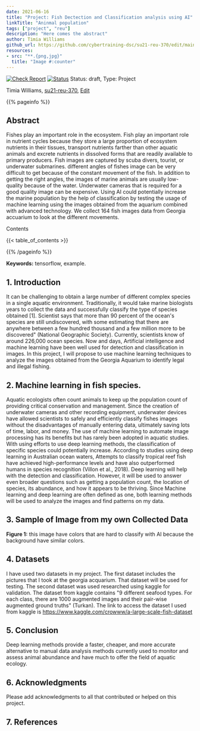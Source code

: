 ```yaml
---
date: 2021-06-16
title: "Project: Fish Dectection and Classification analysis using AI"
linkTitle: "Aninmal population"
tags: ["project", "reu"]
description: "Here comes the abstract"
author: Timia Williams
github_url: https://github.com/cybertraining-dsc/su21-reu-370/edit/main/project/index.md
resources:
- src: "**.{png,jpg}"
  title: "Image #:counter"
---
```


[![Check Report](https://github.com/cybertraining-dsc/su21-reu-370/workflows/Check%20Report/badge.svg)](https://github.com/cybertraining-dsc/su21-reu-370/actions)
[![Status](https://github.com/cybertraining-dsc/su21-reu-370/workflows/Status/badge.svg)](https://github.com/cybertraining-dsc/su21-reu-370/actions)
Status: draft, Type: Project


Timia Williams, [su21-reu-370](https://github.com/cybertraining-dsc/su21-reu-370), [Edit](https://github.com/cybertraining-dsc/su21-reu-370/blob/main/project/index.md)

{{% pageinfo %}}

## Abstract
Fishes play an important role in the ecosystem.  Fish play an important role in nutrient cycles because they store a large proportion of ecosystem nutrients in their tissues, transport nutrients farther than other aquatic animals and excrete nutrients in dissolved forms that are readily available to primary producers. Fish images are captured by scuba divers, tourist, or underwater submarines. different angles of fishes image can be very difficult to get because of the constant movement of the fish. In addition to getting the right angles, the images of marine animals are usually low-quality because of the water. Underwater cameras that is required for a good quality image can be expensive. Using AI could potentially increase the marine population by the help of classification by testing the usage of machine learning using the images obtained from the aquarium combined with advanced technology. We collect 164 fish images data from Georgia accuarium to look at the different movements. 

Contents

{{< table_of_contents >}}

{{% /pageinfo %}}

**Keywords:** tensorflow, example. 

## 1. Introduction

It can be challenging to obtain a large number of different complex species in a single aquatic environment. Traditionally, it would take marine biologists years to collect the data and successfully classify the type of species obtained [1]. Scientist says that more than 90 percent of the ocean's species are still undiscovered, with some estimating that there are anywhere between a few hundred thousand and a few million more to be discovered" (National Geographic Society). Currently, scientists know of around 226,000 ocean species.   Now and days, Artificial intelligence and machine learning have been well used for detection and classification in images. In this project, I will propose to use machine learning techniques to analyze the images obtained from the Georgia Aquarium to identify legal and illegal fishing. 

## 2. Machine learning in fish species. 

Aquatic ecologists often count animals to keep up the population count of providing critical conservation and management. Since the creation of underwater cameras and other recording equipment, underwater devices have allowed scientists to safely and efficiently classify fishes images without the disadvantages of manually entering data, ultimately saving lots of time, labor, and money. The use of machine learning to automate image processing has its benefits but has rarely been adopted in aquatic studies. With using efforts to use deep learning methods, the classification of specific species could potentially increase. According to studies using deep learning in Australian ocean waters,  Attempts to classify tropical reef fish have achieved high-performance levels and have also outperformed humans in species recognition (Villon et al., 2018). Deep learning will help with the detection and classification. However, it will be used to answer even broader questions such as getting a population count, the location of species, its abundance, and how it appears to be thriving. Since Machine learning and deep learning are often defined as one, both learning methods will be used to analyze the images and find patterns on my data.      


## 3. Sample of Image from my own Collected Data



**Figure 1:** this image have colors that are hard to classify with AI because the background have similar colors.
   
## 4. Datasets

I have used two datasets in my project. The first dataset includes the pictures that I took at the georgia acquarium. That dataset will be used for testing. The second dataset was used researched using kaggle for validation. The dataset from kaggle contains "9 different seafood types. For each class, there are 1000 augmented images and their pair-wise augmented ground truths" (Turkan).
The link to access the dataset I used from kaggle is https://www.kaggle.com/crowww/a-large-scale-fish-dataset

## 5. Conclusion

Deep learning methods provide a faster, cheaper, and more accurate alternative to manual data analysis methods currently used to monitor and assess animal abundance and have much to offer the field of aquatic ecology.

## 6. Acknowledgments

Please add acknowledgments to all that contributed or helped on this project.  

## 7. References

[^1]:  McIntyre P.B., Jones L.E., Flecker S.A., Vanni M.J. (2007) “Fish extinction alter nutrient recycling in tropical freshwaters” [ Online resource]


[^2]:  Use of energy explained - Energy use in homes, [Online resource] 
      <https://www.eia.gov/energyexplained/use-of-energy/electricity-use-in-homes.php>


[^3]: Gregor von Laszewski, Cloudmesh StopWatch and Benchmark from the Cloudmesh Common Library, [GitHub] 
      <https://github.com/cloudmesh/cloudmesh-common>
      
      https://www.frontiersin.org/articles/10.3389/fmars.2020.00429/full
      
[^4]:  Ulucan, D. Karakaya, M. Turkan Department of Electrical and Electronics Engineering, Izmir University of Economics, Izmir, Turkey Corresponding author: M. Turkan 
https://www.kaggle.com/crowww/a-large-scale-fish-dataset


[^5]:  


[^6]: 
      

